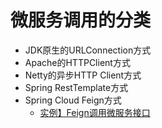 # 微服务调用的分类

* JDK原生的URLConnection方式
* Apache的HTTPClient方式
* Netty的异步HTTP Client方式
* Spring RestTemplate方式
* Spring Cloud Feign方式
  * [实例】Feign调用微服务接口](https://weread.qq.com/web/reader/f6732e8071dbddd6f674178k33e3289021c33e75ff09694)

